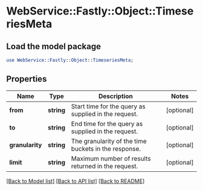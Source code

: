 # WebService::Fastly::Object::TimeseriesMeta

## Load the model package
```perl
use WebService::Fastly::Object::TimeseriesMeta;
```

## Properties
Name | Type | Description | Notes
------------ | ------------- | ------------- | -------------
**from** | **string** | Start time for the query as supplied in the request. | [optional] 
**to** | **string** | End time for the query as supplied in the request. | [optional] 
**granularity** | **string** | The granularity of the time buckets in the response. | [optional] 
**limit** | **string** | Maximum number of results returned in the request. | [optional] 

[[Back to Model list]](../README.md#documentation-for-models) [[Back to API list]](../README.md#documentation-for-api-endpoints) [[Back to README]](../README.md)



